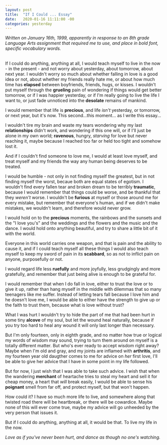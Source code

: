 ```yaml
---
layout: post
title:  "If I Could ... Essay"
date:   2020-01-16 11:11:00 -00
categories: yesterday
---
```


*Written on January 16th, 1999, apparently in response to an 8th grade Language Arts assignment that required me to use, and place in bold font, specific vocabulary words.* <br/><br/>

If I could do anything, anything at all,  I would teach myself to live in the now - in the present - and not worry about yesterday, about tomorrow, about next year. <!--more--> I wouldn't worry so much about whether falling in love is a good idea or not, about whether my friends really hate me, or about how much time has **elapsed** between boyfriends, friends, hugs, or kisses. I wouldn't put myself through the **grueling** pain of wondering if things would get better tomorrow, or if I was happier yesterday, or if I'm really going to live the life I want to, or just fade unnoticed into the **desolate** remains of mankind.

I would remember that life is **precious**, and life *isn't* yesterday, or tomorrow, or next year, but it's now. This second...this moment... as I write this essay...

I wouldn't tire my brain and waste my tears wondering why my last **relationships** didn't work, and wondering if this one will, or if I'll just be alone in my own world; **ravenous**, hungry, *starving* for love but never reaching it, maybe because I reached too far or held too tight and somehow lost it.

And if I couldn't find someone to love me, I would at least love myself, and treat myself and my friends the way any human being deserves to be treated.

I would be humble - not only in not finding myself the greatest, but in not finding myself the worst, becaue both are equal states of egotism. I wouldn't find every fallen tear and broken dream to be terribly **traumatic**, because I would remember that things could be worse, and be thankful that they *weren't* worse. I wouldn't be **furious** at myself or those around me for every mistake, but remember that everyone's human, and if we didn't make mistakes, we wouldn't learn, and therefore would never grow.

I would hold on to the **precious** moments, the rainbows and the sunsets and the "I love you's" and the weddings and the flowers and the music and the dance. I would hold onto anything beautiful, and try to share a little bit of it with the world. 

Everyone in this world carries one weapon, and that is pain and the ability to cause it, and if I could teach myself all these things I would also teach myself to keep my sword of pain in its **scabbard**, so as not to inflict pain on anyone, purposefully or not. 

I would regard life less **ruefully** and more joyfully, less grudgingly and more gratefully, and remember that just being alive is enough to be grateful for.

I would remember that when I do fall in love, either to trust the love or to give it up, rather than hang myself in the middle with dilemmas that so many teenagers like me suffer. Instead of letting tears fall because I love him and he doesn't love me, I would be able to either have the strength to give up or the faith to trust them, because what is love without trust?

What I was hurt I wouldn't try to hide the part of me that had been hurt in some tiny **alcove** of my soul, but let the wound heal naturally, because if you try too hard to heal any wound it will only last longer than necessary. 

But I'm only fourteen, only in eighth grade, and no matter how true or logical my words of wisdom may sound, trying to turn them around on myself is a totally different matter. But who's ever ready to accept wisdom right away? Maybe when I'm old and gray, and my joints are inflamed with **arthritis**, and my fourteen year old daugther comes to me for advice on *her* first love, I'll be able to give her advice that I have in some point in my life followed. 

But for now, I just wish that I was able to take such advice. I wish that when the wandering **merchant** of heartache tries to steal my heart and sell it for cheap money, a heart that *will* break easily, I would be able to sense his **poignant** smell from far off, and protect myself, but that won't happen.

How could it? I have so much more life to live, and somewhere along that twisted road there will be heartbreak, or there will be cowardice. Maybe none of this will ever come true, maybe my advice will go unheeded by the very person that issues it.

But if I could do anything, anything at all, it would be that. To live my life in the now.

*Love as if you've never been hurt, and dance as though no one's watching.*


